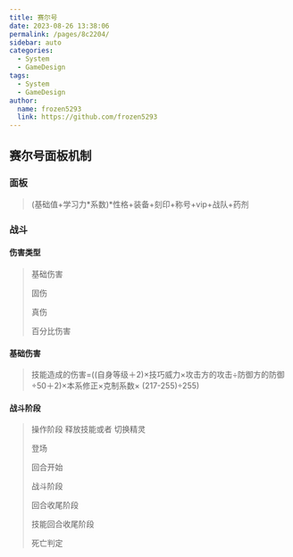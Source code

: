 ```yaml
---
title: 赛尔号
date: 2023-08-26 13:38:06
permalink: /pages/8c2204/
sidebar: auto
categories:
  - System
  - GameDesign
tags:
  - System
  - GameDesign
author: 
  name: frozen5293
  link: https://github.com/frozen5293
---
```



## 赛尔号面板机制

### 面板

> (基础值+学习力*系数)*性格+装备+刻印+称号+vip+战队+药剂
>
> 

### 战斗



#### 伤害类型
> 基础伤害
>
> 固伤
>
> 真伤
>
> 百分比伤害

#### 基础伤害
> 技能造成的伤害=((自身等级＋2)×技巧威力×攻击方的攻击÷防御方的防御÷50＋2)×本系修正×克制系数× (217-255)÷255)

#### 战斗阶段

> 操作阶段 释放技能或者 切换精灵
> 
> 登场
>
> 回合开始
> 
> 战斗阶段
>
> 回合收尾阶段
>
> 技能回合收尾阶段
>
> 死亡判定
